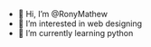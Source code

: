 - 👋 Hi, I’m @RonyMathew
- 👀 I’m interested in web designing 
- 🌱 I’m currently learning python 
  

<!---
RonyMathewGH/RonyMathewGH is a ✨ special ✨ repository because its `README.md` (this file) appears on your GitHub profile.
You can click the Preview link to take a look at your changes.
--->
